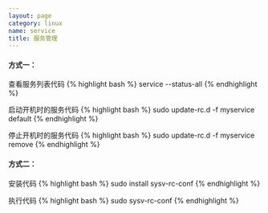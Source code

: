 ```yaml
---
layout: page
category: linux
name: service
title: 服务管理
---
```


#### 方式一： 
查看服务列表代码
{% highlight bash %}
service --status-all
{% endhighlight %}


启动开机时的服务代码
{% highlight bash %}
sudo update-rc.d -f myservice default
{% endhighlight %}


停止开机时的服务代码
{% highlight bash %}
sudo update-rc.d -f myservice remove
{% endhighlight %}



#### 方式二： 
安装代码
{% highlight bash %}
sudo install sysv-rc-conf
{% endhighlight %}


执行代码
{% highlight bash %}
sudo sysv-rc-conf
{% endhighlight %}


